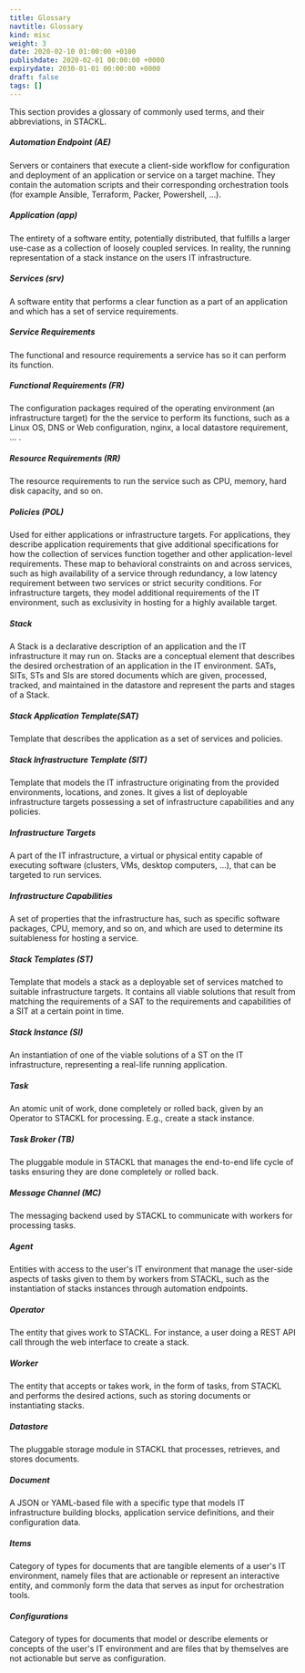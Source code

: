 ```yaml
---
title: Glossary
navtitle: Glossary
kind: misc
weight: 3
date: 2020-02-10 01:00:00 +0100
publishdate: 2020-02-01 00:00:00 +0000
expirydate: 2030-01-01 00:00:00 +0000
draft: false
tags: []
---
```


This section provides a glossary of commonly used terms, and their abbreviations, in STACKL.

##### Automation Endpoint (AE)

Servers or containers that execute a client-side workflow for configuration and deployment of an application or service on a target machine.
They contain the automation scripts and their corresponding orchestration tools (for example Ansible, Terraform, Packer, Powershell, …).

##### Application (app)

The entirety of a software entity, potentially distributed, that fulfills a larger use-case as a collection of loosely coupled services.
In reality, the running representation of a stack instance on the users IT infrastructure.

##### Services (srv)

A software entity that performs a clear function as a part of an application and which has a set of service requirements.

##### Service Requirements

The functional and resource requirements a service has so it can perform its function.

##### Functional Requirements (FR)

The configuration packages required of the operating environment (an infrastructure target) for the the service to perform its functions, such as a Linux OS, DNS or Web configuration, nginx, a local datastore requirement, ... .

##### Resource Requirements (RR)

The resource requirements to run the service such as CPU, memory, hard disk capacity, and so on.

##### Policies (POL)

Used for either applications or infrastructure targets.
For applications, they describe application requirements that give additional specifications for how the collection of services function together and other application-level requirements.
These map to behavioral constraints on and across services, such as high availability of a service through redundancy, a low latency requirement between two services or strict security conditions.
For infrastructure targets, they model additional requirements of the IT environment, such as exclusivity in hosting for a highly available target.

##### Stack

A Stack is a declarative description of an application and the IT infrastructure it may run on.
Stacks are a conceptual element that describes the desired orchestration of an application in the IT environment.
SATs, SITs, STs and SIs are stored documents which are given, processed, tracked, and maintained in the datastore and represent the parts and stages of a Stack.

##### Stack Application Template(SAT)

Template that describes the application as a set of services and policies.

##### Stack Infrastructure Template (SIT)

Template that models the  IT infrastructure originating from the provided environments, locations, and zones.
It gives a list of deployable infrastructure targets possessing a set of infrastructure capabilities and any policies.

##### Infrastructure Targets

A part of the IT infrastructure, a virtual or physical entity capable of executing software (clusters, VMs, desktop computers, ...), that can be targeted to run services.

##### Infrastructure Capabilities

A set of properties that the infrastructure has, such as specific software packages, CPU, memory, and so on, and which are used to determine its suitableness for hosting a service.

##### Stack Templates (ST)

Template that models a stack as a deployable set of services matched to suitable infrastructure targets.
It contains all viable solutions that result from matching the requirements of a SAT to the requirements and capabilities of a SIT at a certain point in time.

##### Stack Instance (SI)

An instantiation of one of the viable solutions of a ST on the IT infrastructure, representing a real-life running application.

##### Task

An atomic unit of work, done completely or rolled back, given by an Operator to STACKL for processing.
E.g., create a stack instance.

##### Task Broker (TB)

The pluggable module in STACKL that manages the end-to-end life cycle of tasks ensuring they are done completely or rolled back.

##### Message Channel (MC)

The messaging backend used by STACKL to communicate with workers for processing tasks.

##### Agent

Entities with access to the user's IT environment that manage the user-side aspects of tasks given to them by workers from STACKL, such as the instantiation of stacks instances through automation endpoints.

##### Operator

The entity that gives work to STACKL.
For instance, a user doing a REST API call through the web interface to create a stack.

##### Worker

The entity that accepts or takes work, in the form of tasks, from STACKL and performs the desired actions, such as storing documents or instantiating stacks.

##### Datastore

The pluggable storage module in STACKL that processes, retrieves, and stores documents.

##### Document

A JSON or YAML-based file with a specific type that models IT infrastructure building blocks, application service definitions, and their configuration data.

##### Items

Category of types for documents that are tangible elements of a user's IT environment, namely files that are actionable or represent an interactive entity, and commonly form the data that serves as input for orchestration tools.

##### Configurations

Category of types for documents that model or describe elements or concepts of the user's IT environment and are files that by themselves are not actionable but serve as configuration.
